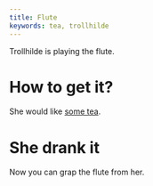 ```yaml
---
title: Flute
keywords: tea, trollhilde
---
```


Trollhilde is playing the flute.

# How to get it?
She would like [some tea](100-sleepy-tea.md).

# She drank it
Now you can grap the flute from her.
